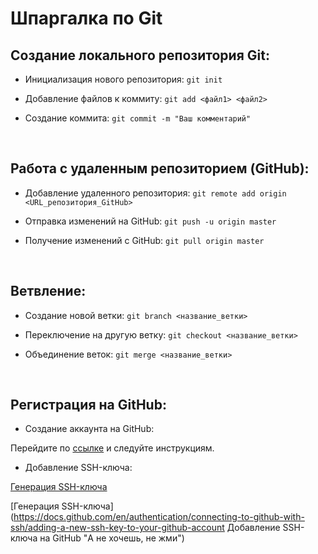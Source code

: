 # Шпаргалка по Git

## Создание локального репозитория Git:

* Инициализация нового репозитория:
```git init```

* Добавление файлов к коммиту:
```git add <файл1> <файл2>```

* Создание коммита:
```git commit -m "Ваш комментарий"```
<br>


## Работа с удаленным репозиторием (GitHub):

* Добавление удаленного репозитория:
```git remote add origin <URL_репозитория_GitHub>```

* Отправка изменений на GitHub:
```git push -u origin master```

* Получение изменений с GitHub:
```git pull origin master```
<br>


## Ветвление:

* Создание новой ветки:
```git branch <название_ветки>```

* Переключение на другую ветку:
```git checkout <название_ветки>```

* Объединение веток:
```git merge <название_ветки>```
<br>


## Регистрация на GitHub:

* Создание аккаунта на GitHub:

Перейдите по [ссылке](https://github.com/ "github") и следуйте инструкциям.

* Добавление SSH-ключа:

[Генерация SSH-ключа](https://docs.github.com/en/authentication/connecting-to-github-with-ssh/generating-a-new-ssh-key-and-adding-it-to-the-ssh-agent "Жми, да?")


[Генерация SSH-ключа](https://docs.github.com/en/authentication/connecting-to-github-with-ssh/adding-a-new-ssh-key-to-your-github-account Добавление SSH-ключа на GitHub "А не хочешь, не жми")